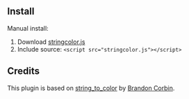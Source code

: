 ## Install

Manual install:  
  1. Download [stringcolor.js](https://raw.githubusercontent.com/erming/stringcolor/gh-pages/stringcolor.js)
  2. Include source: `<script src="stringcolor.js"></script>`

## Credits

This plugin is based on [string_to_color](https://github.com/brandoncorbin/string_to_color) by [Brandon Corbin](https://github.com/brandoncorbin).
